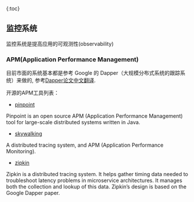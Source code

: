 
{:toc}
## 监控系统

监控系统是提高应用的可观测性(observability)

### APM(Application Performance Management)

目前市面的系统基本都是参考 Google 的 Dapper（大规模分布式系统的跟踪系统）来做的, 参考[Dapper论文中文翻译](http://bigbully.github.io/Dapper-translation/).


开源的APM工具列表：

- [pinpoint](https://github.com/naver/pinpoint)

Pinpoint is an open source APM (Application Performance Management) tool for large-scale distributed systems written in Java.


- [skywalking](http://skywalking.org)

A distributed tracing system, and APM (Application Performance Monitoring).

- [zipkin](http://zipkin.io/)

Zipkin is a distributed tracing system. It helps gather timing data needed to troubleshoot latency problems in microservice architectures. It manages both the collection and lookup of this data. Zipkin’s design is based on the Google Dapper paper.
